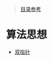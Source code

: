 > [目录参考](https://github.com/CyC2018/CS-Notes/blob/master/notes/Leetcode%20%E9%A2%98%E8%A7%A3%20-%20%E7%9B%AE%E5%BD%95.md)

# 算法思想

* [双指针](Leetcode题解-双指针.md)



